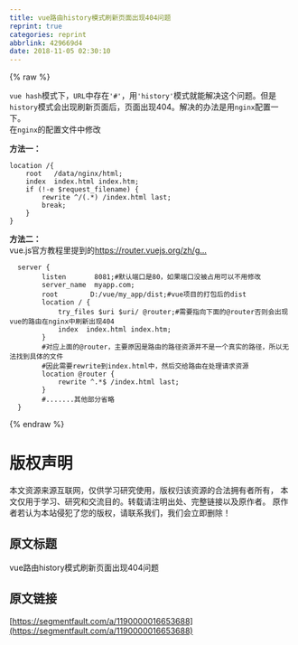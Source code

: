 ```yaml
---
title: vue路由history模式刷新页面出现404问题
reprint: true
categories: reprint
abbrlink: 429669d4
date: 2018-11-05 02:30:10
---
```


{% raw %}
<p><code>vue hash</code>&#x6A21;&#x5F0F;&#x4E0B;&#xFF0C;<code>URL</code>&#x4E2D;&#x5B58;&#x5728;<code>&apos;#&apos;</code>&#xFF0C;&#x7528;<code>&apos;history&apos;</code>&#x6A21;&#x5F0F;&#x5C31;&#x80FD;&#x89E3;&#x51B3;&#x8FD9;&#x4E2A;&#x95EE;&#x9898;&#x3002;&#x4F46;&#x662F;<code>history</code>&#x6A21;&#x5F0F;&#x4F1A;&#x51FA;&#x73B0;&#x5237;&#x65B0;&#x9875;&#x9762;&#x540E;&#xFF0C;&#x9875;&#x9762;&#x51FA;&#x73B0;404&#x3002;&#x89E3;&#x51B3;&#x7684;&#x529E;&#x6CD5;&#x662F;&#x7528;<code>nginx</code>&#x914D;&#x7F6E;&#x4E00;&#x4E0B;&#x3002;<br>&#x5728;<code>nginx</code>&#x7684;&#x914D;&#x7F6E;&#x6587;&#x4EF6;&#x4E2D;&#x4FEE;&#x6539;</p><p><strong>&#x65B9;&#x6CD5;&#x4E00;&#xFF1A;</strong></p><div class="widget-codetool" style="display:none"><div class="widget-codetool--inner"><span class="selectCode code-tool" data-toggle="tooltip" data-placement="top" title="" data-original-title="&#x5168;&#x9009;"></span> <span type="button" class="copyCode code-tool" data-toggle="tooltip" data-placement="top" data-clipboard-text="location /{
    root   /data/nginx/html;
    index  index.html index.htm;
    if (!-e $request_filename) {
        rewrite ^/(.*) /index.html last;
        break;
    }
}" title="" data-original-title="&#x590D;&#x5236;"></span> <span type="button" class="saveToNote code-tool" data-toggle="tooltip" data-placement="top" title="" data-original-title="&#x653E;&#x8FDB;&#x7B14;&#x8BB0;"></span></div></div><pre class="hljs glsl"><code><span class="hljs-keyword">location</span> /{
    root   /data/nginx/html;
    <span class="hljs-keyword">index</span>  <span class="hljs-keyword">index</span>.html <span class="hljs-keyword">index</span>.htm;
    <span class="hljs-keyword">if</span> (!-e $request_filename) {
        rewrite ^/(.*) /<span class="hljs-keyword">index</span>.html last;
        <span class="hljs-keyword">break</span>;
    }
}</code></pre><p><strong>&#x65B9;&#x6CD5;&#x4E8C;&#xFF1A;</strong><br>vue.js&#x5B98;&#x65B9;&#x6559;&#x7A0B;&#x91CC;&#x63D0;&#x5230;&#x7684;<a href="https://router.vuejs.org/zh/guide/essentials/history-mode.html" rel="nofollow noreferrer" target="_blank"></a><a href="https://router.vuejs.org/zh/guide/essentials/history-mode.html" rel="nofollow noreferrer" target="_blank">https://router.vuejs.org/zh/g...</a></p><div class="widget-codetool" style="display:none"><div class="widget-codetool--inner"><span class="selectCode code-tool" data-toggle="tooltip" data-placement="top" title="" data-original-title="&#x5168;&#x9009;"></span> <span type="button" class="copyCode code-tool" data-toggle="tooltip" data-placement="top" data-clipboard-text="  server {
        listen       8081;#&#x9ED8;&#x8BA4;&#x7AEF;&#x53E3;&#x662F;80&#xFF0C;&#x5982;&#x679C;&#x7AEF;&#x53E3;&#x6CA1;&#x88AB;&#x5360;&#x7528;&#x53EF;&#x4EE5;&#x4E0D;&#x7528;&#x4FEE;&#x6539;
        server_name  myapp.com;
        root        D:/vue/my_app/dist;#vue&#x9879;&#x76EE;&#x7684;&#x6253;&#x5305;&#x540E;&#x7684;dist
        location / {
            try_files $uri $uri/ @router;#&#x9700;&#x8981;&#x6307;&#x5411;&#x4E0B;&#x9762;&#x7684;@router&#x5426;&#x5219;&#x4F1A;&#x51FA;&#x73B0;vue&#x7684;&#x8DEF;&#x7531;&#x5728;nginx&#x4E2D;&#x5237;&#x65B0;&#x51FA;&#x73B0;404
            index  index.html index.htm;
        }
        #&#x5BF9;&#x5E94;&#x4E0A;&#x9762;&#x7684;@router&#xFF0C;&#x4E3B;&#x8981;&#x539F;&#x56E0;&#x662F;&#x8DEF;&#x7531;&#x7684;&#x8DEF;&#x5F84;&#x8D44;&#x6E90;&#x5E76;&#x4E0D;&#x662F;&#x4E00;&#x4E2A;&#x771F;&#x5B9E;&#x7684;&#x8DEF;&#x5F84;&#xFF0C;&#x6240;&#x4EE5;&#x65E0;&#x6CD5;&#x627E;&#x5230;&#x5177;&#x4F53;&#x7684;&#x6587;&#x4EF6;
        #&#x56E0;&#x6B64;&#x9700;&#x8981;rewrite&#x5230;index.html&#x4E2D;&#xFF0C;&#x7136;&#x540E;&#x4EA4;&#x7ED9;&#x8DEF;&#x7531;&#x5728;&#x5904;&#x7406;&#x8BF7;&#x6C42;&#x8D44;&#x6E90;
        location @router {
            rewrite ^.*$ /index.html last;
        }
        #.......&#x5176;&#x4ED6;&#x90E8;&#x5206;&#x7701;&#x7565;
  }
" title="" data-original-title="&#x590D;&#x5236;"></span> <span type="button" class="saveToNote code-tool" data-toggle="tooltip" data-placement="top" title="" data-original-title="&#x653E;&#x8FDB;&#x7B14;&#x8BB0;"></span></div></div><pre class="hljs nginx"><code>  <span class="hljs-section">server</span> {
        <span class="hljs-attribute">listen</span>       <span class="hljs-number">8081</span>;<span class="hljs-comment">#&#x9ED8;&#x8BA4;&#x7AEF;&#x53E3;&#x662F;80&#xFF0C;&#x5982;&#x679C;&#x7AEF;&#x53E3;&#x6CA1;&#x88AB;&#x5360;&#x7528;&#x53EF;&#x4EE5;&#x4E0D;&#x7528;&#x4FEE;&#x6539;</span>
        <span class="hljs-attribute">server_name</span>  myapp.com;
        <span class="hljs-attribute">root</span>        D:/vue/my_app/dist;<span class="hljs-comment">#vue&#x9879;&#x76EE;&#x7684;&#x6253;&#x5305;&#x540E;&#x7684;dist</span>
        <span class="hljs-attribute">location</span> / {
            <span class="hljs-attribute">try_files</span> <span class="hljs-variable">$uri</span> <span class="hljs-variable">$uri</span>/ <span class="hljs-variable">@router</span>;<span class="hljs-comment">#&#x9700;&#x8981;&#x6307;&#x5411;&#x4E0B;&#x9762;&#x7684;@router&#x5426;&#x5219;&#x4F1A;&#x51FA;&#x73B0;vue&#x7684;&#x8DEF;&#x7531;&#x5728;nginx&#x4E2D;&#x5237;&#x65B0;&#x51FA;&#x73B0;404</span>
            <span class="hljs-attribute">index</span>  index.html index.htm;
        }
        <span class="hljs-comment">#&#x5BF9;&#x5E94;&#x4E0A;&#x9762;&#x7684;@router&#xFF0C;&#x4E3B;&#x8981;&#x539F;&#x56E0;&#x662F;&#x8DEF;&#x7531;&#x7684;&#x8DEF;&#x5F84;&#x8D44;&#x6E90;&#x5E76;&#x4E0D;&#x662F;&#x4E00;&#x4E2A;&#x771F;&#x5B9E;&#x7684;&#x8DEF;&#x5F84;&#xFF0C;&#x6240;&#x4EE5;&#x65E0;&#x6CD5;&#x627E;&#x5230;&#x5177;&#x4F53;&#x7684;&#x6587;&#x4EF6;</span>
        <span class="hljs-comment">#&#x56E0;&#x6B64;&#x9700;&#x8981;rewrite&#x5230;index.html&#x4E2D;&#xFF0C;&#x7136;&#x540E;&#x4EA4;&#x7ED9;&#x8DEF;&#x7531;&#x5728;&#x5904;&#x7406;&#x8BF7;&#x6C42;&#x8D44;&#x6E90;</span>
        <span class="hljs-attribute">location</span> <span class="hljs-variable">@router</span> {
            <span class="hljs-attribute">rewrite</span><span class="hljs-regexp"> ^.*$</span> /index.html <span class="hljs-literal">last</span>;
        }
        <span class="hljs-comment">#.......&#x5176;&#x4ED6;&#x90E8;&#x5206;&#x7701;&#x7565;</span>
  }
</code></pre>
{% endraw %}

# 版权声明
本文资源来源互联网，仅供学习研究使用，版权归该资源的合法拥有者所有，
本文仅用于学习、研究和交流目的。转载请注明出处、完整链接以及原作者。
原作者若认为本站侵犯了您的版权，请联系我们，我们会立即删除！

## 原文标题
vue路由history模式刷新页面出现404问题

## 原文链接
[https://segmentfault.com/a/1190000016653688](https://segmentfault.com/a/1190000016653688)

